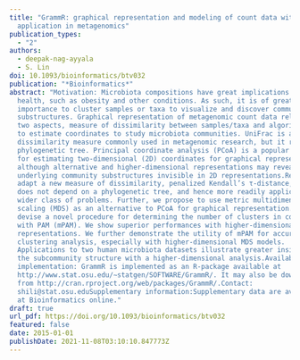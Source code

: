 ```yaml
---
title: "GrammR: graphical representation and modeling of count data with
  application in metagenomics"
publication_types:
  - "2"
authors:
  - deepak-nag-ayyala
  - S. Lin
doi: 10.1093/bioinformatics/btv032
publication: "*Bioinformatics*"
abstract: "Motivation: Microbiota compositions have great implications in human
  health, such as obesity and other conditions. As such, it is of great
  importance to cluster samples or taxa to visualize and discover community
  substructures. Graphical representation of metagenomic count data relies on
  two aspects, measure of dissimilarity between samples/taxa and algorithm used
  to estimate coordinates to study microbiota communities. UniFrac is a
  dissimilarity measure commonly used in metagenomic research, but it requires a
  phylogenetic tree. Principal coordinate analysis (PCoA) is a popular algorithm
  for estimating two-dimensional (2D) coordinates for graphical representation,
  although alternative and higher-dimensional representations may reveal
  underlying community substructures invisible in 2D representations.Results: We
  adapt a new measure of dissimilarity, penalized Kendall’s τ-distance, which
  does not depend on a phylogenetic tree, and hence more readily applicable to a
  wider class of problems. Further, we propose to use metric multidimensional
  scaling (MDS) as an alternative to PCoA for graphical representation. We then
  devise a novel procedure for determining the number of clusters in conjunction
  with PAM (mPAM). We show superior performances with higher-dimensional
  representations. We further demonstrate the utility of mPAM for accurate
  clustering analysis, especially with higher-dimensional MDS models.
  Applications to two human microbiota datasets illustrate greater insights into
  the subcommunity structure with a higher-dimensional analysis.Availability and
  implementation: GrammR is implemented as an R-package available at
  http://www.stat.osu.edu/∼statgen/SOFTWARE/GrammR/. It may also be downloaded
  from http://cran.rproject.org/web/packages/GrammR/.Contact:
  shili@stat.osu.eduSupplementary information:Supplementary data are available
  at Bioinformatics online."
draft: true
url_pdf: https://doi.org/10.1093/bioinformatics/btv032
featured: false
date: 2015-01-01
publishDate: 2021-11-08T03:10:10.847773Z
---
```


